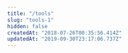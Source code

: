 ```yaml
---
title: "/tools"
slug: "tools-1"
hidden: false
createdAt: "2018-07-26T00:35:56.414Z"
updatedAt: "2019-09-30T23:17:06.737Z"
---
```

